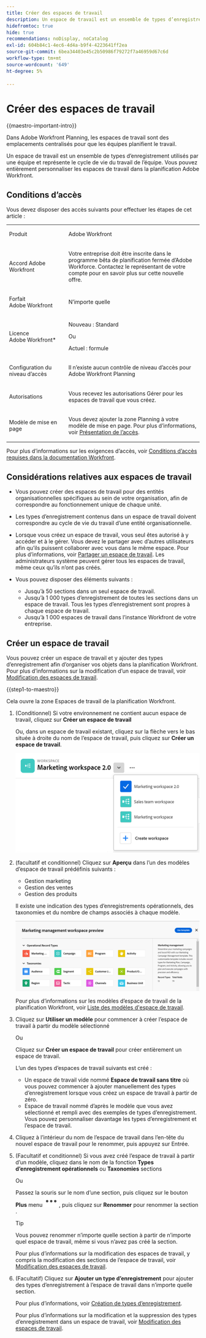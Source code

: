 ```yaml
---
title: Créer des espaces de travail
description: Un espace de travail est un ensemble de types d’enregistrement utilisés par une équipe et représente le cycle de vie du travail de l’équipe. Vous pouvez entièrement personnaliser les espaces de travail dans la planification Adobe Workfront. Les types d’enregistrement sont organisés par section dans un espace de travail.
hidefromtoc: true
hide: true
recommendations: noDisplay, noCatalog
exl-id: 604b84c1-4ec6-4d4a-b9f4-4223641ff2ea
source-git-commit: 6bea34403e45c2b50986f79272f7a46959d67c6d
workflow-type: tm+mt
source-wordcount: '649'
ht-degree: 5%

---
```


<!--udpate the metadata with real information when making this avilable in TOC and in the left nav-->

# Créer des espaces de travail

{{maestro-important-intro}}

Dans Adobe Workfront Planning, les espaces de travail sont des emplacements centralisés pour que les équipes planifient le travail.

Un espace de travail est un ensemble de types d’enregistrement utilisés par une équipe et représente le cycle de vie du travail de l’équipe. Vous pouvez entièrement personnaliser les espaces de travail dans la planification Adobe Workfront.

## Conditions d’accès

Vous devez disposer des accès suivants pour effectuer les étapes de cet article :

<table style="table-layout:auto">
 <col>
 </col>
 <col>
 </col>
 <tbody>
    <tr>
<tr>
<td>
   <p> Produit</p> </td>
   <td>
   <p> Adobe Workfront</p> </td>
  </tr>  
 <td role="rowheader"><p>Accord Adobe Workfront</p></td>
   <td>
<p>Votre entreprise doit être inscrite dans le programme bêta de planification fermée d’Adobe Workforce. Contactez le représentant de votre compte pour en savoir plus sur cette nouvelle offre. </p>
   </td>
  </tr>
  <tr>
   <td role="rowheader"><p>Forfait Adobe Workfront</p></td>
   <td>
<p>N’importe quelle</p>
   </td>
  </tr>
  <tr>
   <td role="rowheader"><p>Licence Adobe Workfront*</p></td>
   <td>
   <p>Nouveau : Standard</p>
   Ou
   <p>Actuel : formule</p> 
  </td>
  </tr>

<tr>
   <td role="rowheader"><p>Configuration du niveau d’accès</p></td>
   <td> <p>Il n’existe aucun contrôle de niveau d’accès pour Adobe Workfront Planning</p>
</td>
  </tr>

<tr>
   <td role="rowheader"><p>Autorisations</p></td>
   <td> <p>Vous recevez les autorisations Gérer pour les espaces de travail que vous créez. </p>  
</td>
  </tr>

<tr>
   <td role="rowheader"><p>Modèle de mise en page</p></td>
   <td> <p>Vous devez ajouter la zone Planning à votre modèle de mise en page. Pour plus d’informations, voir <a href="../access/access-overview.md">Présentation de l’accès</a>. </p>  
</td>
  </tr>

</tbody>
</table>

Pour plus d’informations sur les exigences d’accès, voir [Conditions d’accès requises dans la documentation Workfront](/help/quicksilver/administration-and-setup/add-users/access-levels-and-object-permissions/access-level-requirements-in-documentation.md).

<!--Maybe enable this at GA - but Planning is not supposed to have Access controls in the Workfront Access Level: 
>[!NOTE]
>
>If you don't have access, ask your Workfront administrator if they set additional restrictions in your access level. For information on how a Workfront administrator can change your access level, see [Create or modify custom access levels](../administration-and-setup/add-users/configure-and-grant-access/create-modify-access-levels.md). -->

<!-- Notes to add for the table: for the "Workfront plans" row: the above is only for closed beta; when going to GA - activate the following plans:    
<p>Current plan: Prime and Ultimate</p>
<p>Legacy plan: Enterprise</p>-->

<!-- Notes for the table: for the "Workfront access" row: <p>For more information, see <a href="../../administration-and-setup/add-users/access-levels-and-object-permissions/wf-licenses.md" class="MCXref xref">Adobe Workfront licenses overview</a>.</p>-->

## Considérations relatives aux espaces de travail

* Vous pouvez créer des espaces de travail pour des entités organisationnelles spécifiques au sein de votre organisation, afin de correspondre au fonctionnement unique de chaque unité.
* Les types d’enregistrement contenus dans un espace de travail doivent correspondre au cycle de vie du travail d’une entité organisationnelle.
* Lorsque vous créez un espace de travail, vous seul êtes autorisé à y accéder et à le gérer. Vous devez le partager avec d’autres utilisateurs afin qu’ils puissent collaborer avec vous dans le même espace. Pour plus d’informations, voir [Partager un espace de travail](/help/quicksilver/maestro/access/share-workspaces.md). Les administrateurs système peuvent gérer tous les espaces de travail, même ceux qu’ils n’ont pas créés.
* Vous pouvez disposer des éléments suivants :

   * Jusqu’à 50 sections dans un seul espace de travail.
   * Jusqu’à 1 000 types d’enregistrement de toutes les sections dans un espace de travail. Tous les types d’enregistrement sont propres à chaque espace de travail. <!--this might change-->
   * Jusqu’à 1 000 espaces de travail dans l’instance Workfront de votre entreprise.


## Créer un espace de travail

Vous pouvez créer un espace de travail et y ajouter des types d’enregistrement afin d’organiser vos objets dans la planification Workfront. Pour plus d’informations sur la modification d’un espace de travail, voir [Modification des espaces de travail](/help/quicksilver/maestro/architecture/edit-workspaces.md).

{{step1-to-maestro}}

Cela ouvre la zone Espaces de travail de la planification Workfront.

1. (Conditionnel) Si votre environnement ne contient aucun espace de travail, cliquez sur **Créer un espace de travail**

   Ou, dans un espace de travail existant, cliquez sur la flèche vers le bas située à droite du nom de l’espace de travail, puis cliquez sur **Créer un espace de travail**.

   ![](assets/workspace-drop-down-right-menu.png)


1. (facultatif et conditionnel) Cliquez sur **Aperçu** dans l’un des modèles d’espace de travail prédéfinis suivants :

   * Gestion marketing
   * Gestion des ventes
   * Gestion des produits

   Il existe une indication des types d’enregistrements opérationnels, des taxonomies et du nombre de champs associés à chaque modèle.

   ![](assets/previewing-a-workspace-template.png)

   Pour plus d’informations sur les modèles d’espace de travail de la planification Workfront, voir [Liste des modèles d&#39;espace de travail](../architecture/workspace-templates.md).

1. Cliquez sur **Utiliser un modèle** pour commencer à créer l’espace de travail à partir du modèle sélectionné

   Ou

   Cliquez sur **Créer un espace de travail** pour créer entièrement un espace de travail.

   L’un des types d’espaces de travail suivants est créé :

   * Un espace de travail vide nommé **Espace de travail sans titre** où vous pouvez commencer à ajouter manuellement des types d’enregistrement lorsque vous créez un espace de travail à partir de zéro.
   * Espace de travail nommé d’après le modèle que vous avez sélectionné et rempli avec des exemples de types d’enregistrement. Vous pouvez personnaliser davantage les types d’enregistrement et l’espace de travail.

1. Cliquez à l’intérieur du nom de l’espace de travail dans l’en-tête du nouvel espace de travail pour le renommer, puis appuyez sur Entrée.

1. (Facultatif et conditionnel) Si vous avez créé l’espace de travail à partir d’un modèle, cliquez dans le nom de la fonction **Types d’enregistrement opérationnels** ou **Taxonomies** sections

   Ou

   Passez la souris sur le nom d’une section, puis cliquez sur le bouton **Plus** menu ![](assets/more-menu.png), puis cliquez sur **Renommer** pour renommer la section .

   >[!TIP]
   >
   >Vous pouvez renommer n’importe quelle section à partir de n’importe quel espace de travail, même si vous n’avez pas créé la section.

   Pour plus d’informations sur la modification des espaces de travail, y compris la modification des sections de l’espace de travail, voir [Modification des espaces de travail](/help/quicksilver/maestro/architecture/edit-workspaces.md).

1. (Facultatif) Cliquez sur **Ajouter un type d’enregistrement** pour ajouter des types d’enregistrement à l’espace de travail dans n’importe quelle section.

   Pour plus d’informations, voir [Création de types d’enregistrement](../architecture/create-record-types.md).

   Pour plus d’informations sur la modification et la suppression des types d’enregistrement dans un espace de travail, voir [Modification des espaces de travail](/help/quicksilver/maestro/architecture/edit-workspaces.md).


